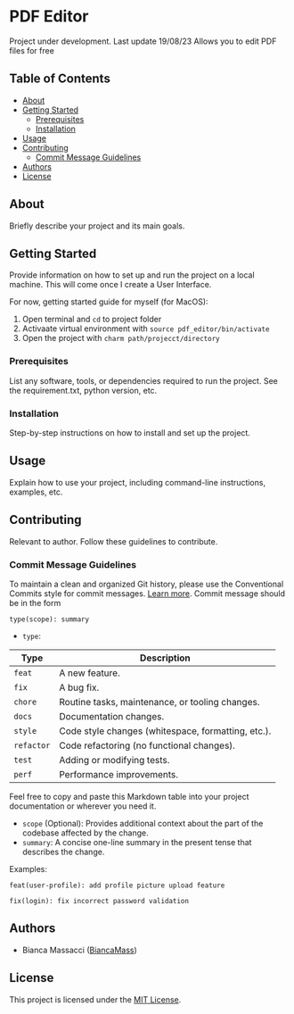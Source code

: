 # PDF Editor

Project under development. Last update 19/08/23
Allows you to edit PDF files for free

## Table of Contents

- [About](#about)
- [Getting Started](#getting-started)
  - [Prerequisites](#prerequisites)
  - [Installation](#installation)
- [Usage](#usage)
- [Contributing](#contributing)
  - [Commit Message Guidelines](#commit-message-guidelines)
- [Authors](#authors)
- [License](#license)

## About

Briefly describe your project and its main goals.

## Getting Started

Provide information on how to set up and run the project on a local machine.
This will come once I create a User Interface.

For now, getting started guide for myself (for MacOS):
1. Open terminal and `cd` to project folder
2. Activaate virtual environment with `source pdf_editor/bin/activate`
3. Open the project with `charm path/projecct/directory`

### Prerequisites

List any software, tools, or dependencies required to run the project.
See the requirement.txt, python version, etc.

### Installation

Step-by-step instructions on how to install and set up the project.

## Usage

Explain how to use your project, including command-line instructions, examples, etc.

## Contributing
Relevant to author. Follow these guidelines to contribute.
### Commit Message Guidelines

To maintain a clean and organized Git history, please use the Conventional Commits style for commit 
messages. [Learn more](https://www.conventionalcommits.org/).
Commit message should be in the form 

`type(scope): summary`
- `type`:

| Type       | Description                                          |
|------------|------------------------------------------------------|
| `feat`     | A new feature.                                      |
| `fix`      | A bug fix.                                          |
| `chore`    | Routine tasks, maintenance, or tooling changes.     |
| `docs`     | Documentation changes.                             |
| `style`    | Code style changes (whitespace, formatting, etc.). |
| `refactor` | Code refactoring (no functional changes).           |
| `test`     | Adding or modifying tests.                         |
| `perf`     | Performance improvements.                         |

Feel free to copy and paste this Markdown table into your project documentation or wherever you need it.

- `scope` (Optional): Provides additional context about the part of the codebase affected by the change.
- `summary`: A concise one-line summary in the present tense that describes the change.

Examples:

`feat(user-profile): add profile picture upload feature`

`fix(login): fix incorrect password validation`


## Authors

- Bianca Massacci ([BiancaMass](https://github.com/BiancaMass))

## License

This project is licensed under the [MIT License](LICENSE).